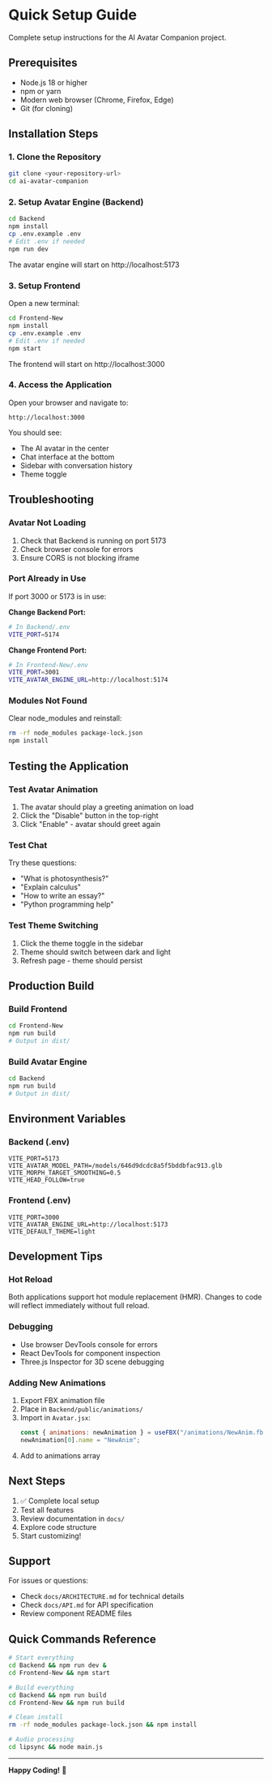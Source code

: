 # Quick Setup Guide

Complete setup instructions for the AI Avatar Companion project.

## Prerequisites

- Node.js 18 or higher
- npm or yarn
- Modern web browser (Chrome, Firefox, Edge)
- Git (for cloning)

## Installation Steps

### 1. Clone the Repository

```bash
git clone <your-repository-url>
cd ai-avatar-companion
```

### 2. Setup Avatar Engine (Backend)

```bash
cd Backend
npm install
cp .env.example .env
# Edit .env if needed
npm run dev
```

The avatar engine will start on http://localhost:5173

### 3. Setup Frontend

Open a new terminal:

```bash
cd Frontend-New
npm install
cp .env.example .env
# Edit .env if needed
npm start
```

The frontend will start on http://localhost:3000

### 4. Access the Application

Open your browser and navigate to:
```
http://localhost:3000
```

You should see:
- The AI avatar in the center
- Chat interface at the bottom
- Sidebar with conversation history
- Theme toggle

## Troubleshooting

### Avatar Not Loading

1. Check that Backend is running on port 5173
2. Check browser console for errors
3. Ensure CORS is not blocking iframe

### Port Already in Use

If port 3000 or 5173 is in use:

**Change Backend Port:**
```bash
# In Backend/.env
VITE_PORT=5174
```

**Change Frontend Port:**
```bash
# In Frontend-New/.env
VITE_PORT=3001
VITE_AVATAR_ENGINE_URL=http://localhost:5174
```

### Modules Not Found

Clear node_modules and reinstall:

```bash
rm -rf node_modules package-lock.json
npm install
```

## Testing the Application

### Test Avatar Animation

1. The avatar should play a greeting animation on load
2. Click the "Disable" button in the top-right
3. Click "Enable" - avatar should greet again

### Test Chat

Try these questions:
- "What is photosynthesis?"
- "Explain calculus"
- "How to write an essay?"
- "Python programming help"

### Test Theme Switching

1. Click the theme toggle in the sidebar
2. Theme should switch between dark and light
3. Refresh page - theme should persist

## Production Build

### Build Frontend

```bash
cd Frontend-New
npm run build
# Output in dist/
```

### Build Avatar Engine

```bash
cd Backend
npm run build
# Output in dist/
```

## Environment Variables

### Backend (.env)
```
VITE_PORT=5173
VITE_AVATAR_MODEL_PATH=/models/646d9dcdc8a5f5bddbfac913.glb
VITE_MORPH_TARGET_SMOOTHING=0.5
VITE_HEAD_FOLLOW=true
```

### Frontend (.env)
```
VITE_PORT=3000
VITE_AVATAR_ENGINE_URL=http://localhost:5173
VITE_DEFAULT_THEME=light
```

## Development Tips

### Hot Reload

Both applications support hot module replacement (HMR). Changes to code will reflect immediately without full reload.

### Debugging

- Use browser DevTools console for errors
- React DevTools for component inspection
- Three.js Inspector for 3D scene debugging

### Adding New Animations

1. Export FBX animation file
2. Place in `Backend/public/animations/`
3. Import in `Avatar.jsx`:
   ```javascript
   const { animations: newAnimation } = useFBX("/animations/NewAnim.fbx");
   newAnimation[0].name = "NewAnim";
   ```
4. Add to animations array

## Next Steps

1. ✅ Complete local setup
2. Test all features
3. Review documentation in `docs/`
4. Explore code structure
5. Start customizing!

## Support

For issues or questions:
- Check `docs/ARCHITECTURE.md` for technical details
- Check `docs/API.md` for API specification
- Review component README files

## Quick Commands Reference

```bash
# Start everything
cd Backend && npm run dev &
cd Frontend-New && npm start

# Build everything
cd Backend && npm run build
cd Frontend-New && npm run build

# Clean install
rm -rf node_modules package-lock.json && npm install

# Audio processing
cd lipsync && node main.js
```

---

**Happy Coding!** 🚀
